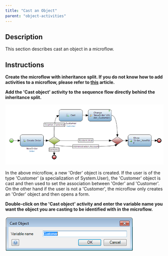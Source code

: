 ```yaml
---
title: "Cast an Object"
parent: "object-activities"
---
```

## Description

This section describes cast an object in a microflow.

## Instructions

 **Create the microflow with inheritance split. If you do not know how to add activities to a microflow, please refer to [this](add-an-activity-to-a-microflow) article.**

 **Add the 'Cast object' activity to the sequence flow directly behind the inheritance split.**

![](attachments/2621591/2752863.png)

In the above microflow, a new 'Order' object is created. If the user is of the type 'Customer' (a specialization of System.User), the 'Customer' object is cast and then used to set the association between 'Order' and 'Customer'. On the other hand if the user is not a 'Customer', the microflow only creates an 'Order' object and then opens a form.

 **Double-click on the 'Cast object' activity and enter the variable name you want the object you are casting to be identified with in the microflow.**

![](attachments/2621591/2752864.png)
